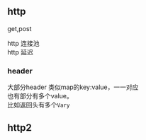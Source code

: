 ## http

get,post

http 连接池  
http 延迟

### header
大部分header 类似map的key:value，一一对应  
也有部分有多个value。  
比如返回头有多个`Vary`  

## http2
